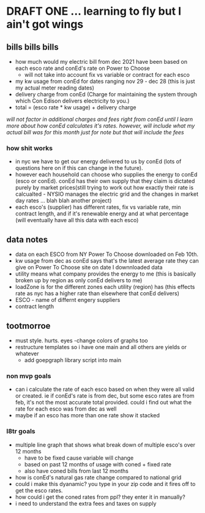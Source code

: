 # DRAFT ONE ... learning to fly but I ain't got wings

## bills bills bills
- how much would my electric bill from dec 2021 have been based on each esco rate and conEd's rate on Power to Choose
    - will not take into account fix vs variable or contract for each esco
- my kw usage from conEd for dates ranging nov 29 - dec 28 (this is just my actual meter reading dates)
- delivery charge from conEd (Charge for maintaining the system through which Con Edison delivers electricity to you.)
- total = (esco rate * kw usage) + delivery charge

*will not factor in additional charges and fees right from conEd until I learn more about how conEd calculates it's rates. however, will include what my actual bill was for this month just for note but that will include the fees*

### how shit works
- in nyc we have to get our energy delivered to us by conEd (lots of questions here on if this can change in the future). 
- however each household can choose who supplies the energy to conEd (esco or conEd). conEd has their own supply that they claim is dictated purely by market prices(still trying to work out how exactly their rate is calcualted - NYSIO manages the electric grid and the changes in market day rates ... blah blah another project)
- each esco's (supplier) has different rates, fix vs variable rate, min contract length, and if it's renewable energy and at what percentage (will eventually have all this data with each esco)


## data notes
- data on each ESCO from NY Power To Choose downloaded on Feb 10th. 
- kw usage from dec as conEd says that's the latest average rate they can give on Power To Choose site on date I downnloaded data
- utility means what company provides the energy to me (this is basically broken up by region as only conEd delivers to me)
- loadZone is for the different zones each utility (region) has (this effects rate as nyc has a higher rate than elsewhere that conEd delivers)
- ESCO - name of differnt engery suppliers
- contract length


## tootmorroe
- must style. hurts. eyes
    -change colors of graphs too
- restructure templates so i have one main and all others are yields or whatever
    - add goepgraph library script into main



### non mvp goals
- can i calculate the rate of each esco based on when they were all valid or created. ie if conEd's rate is from dec, but some esco rates are from feb, it's not the most accurate total provided. could i find out what the rate for each esco was from dec as well
- maybe if an esco has more than one rate show it stacked 

### l8tr goals
- multiple line graph that shows what break down of multiple esco's over 12 months
    - have to be fixed cause variable will change
    - based on past 12 months of usage with coned + fixed rate
    - also have coned bills from last 12 months
- how is conEd's natural gas rate change compared to national grid
- could i make this dyanamic? you type in your zip code and it fires off to get the esco rates. 
- how could i get the coned rates from ppl? they enter it in manually?
- i need to understand the extra fees and taxes on supply